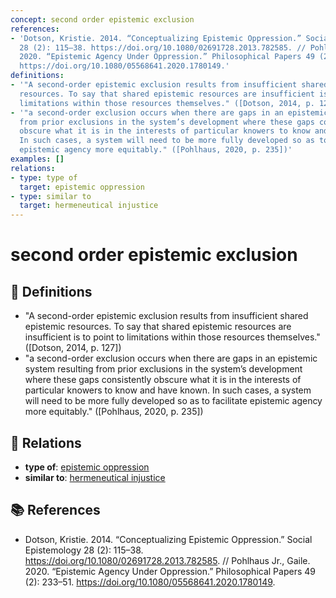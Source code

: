 ```yaml
---
concept: second order epistemic exclusion
references:
- 'Dotson, Kristie. 2014. “Conceptualizing Epistemic Oppression.” Social Epistemology
  28 (2): 115–38. https://doi.org/10.1080/02691728.2013.782585. // Pohlhaus Jr., Gaile.
  2020. “Epistemic Agency Under Oppression.” Philosophical Papers 49 (2): 233–51.
  https://doi.org/10.1080/05568641.2020.1780149.'
definitions:
- '"A second-order epistemic exclusion results from insufficient shared epistemic
  resources. To say that shared epistemic resources are insufficient is to point to
  limitations within those resources themselves." ([Dotson, 2014, p. 127])'
- '"a second-order exclusion occurs when there are gaps in an epistemic system resulting
  from prior exclusions in the system’s development where these gaps consistently
  obscure what it is in the interests of particular knowers to know and have known.
  In such cases, a system will need to be more fully developed so as to facilitate
  epistemic agency more equitably." ([Pohlhaus, 2020, p. 235])'
examples: []
relations:
- type: type of
  target: epistemic oppression
- type: similar to
  target: hermeneutical injustice
---
```


# second order epistemic exclusion

## 📖 Definitions

- "A second-order epistemic exclusion results from insufficient shared epistemic resources. To say that shared epistemic resources are insufficient is to point to limitations within those resources themselves." ([Dotson, 2014, p. 127])
- "a second-order exclusion occurs when there are gaps in an epistemic system resulting from prior exclusions in the system’s development where these gaps consistently obscure what it is in the interests of particular knowers to know and have known. In such cases, a system will need to be more fully developed so as to facilitate epistemic agency more equitably." ([Pohlhaus, 2020, p. 235])

## 🔗 Relations

- **type of**: [epistemic oppression](./epistemic-oppression.md)
- **similar to**: [hermeneutical injustice](./hermeneutical-injustice.md)

## 📚 References

- Dotson, Kristie. 2014. “Conceptualizing Epistemic Oppression.” Social Epistemology 28 (2): 115–38. https://doi.org/10.1080/02691728.2013.782585. // Pohlhaus Jr., Gaile. 2020. “Epistemic Agency Under Oppression.” Philosophical Papers 49 (2): 233–51. https://doi.org/10.1080/05568641.2020.1780149.
